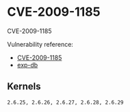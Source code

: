 # CVE-2009-1185

CVE-2009-1185

Vulnerability reference:
 * [CVE-2009-1185](https://cve.mitre.org/cgi-bin/cvename.cgi?name=2009-1185)  
 * [exp-db](https://www.exploit-db.com/exploits/8478/)  

## Kernels
```
2.6.25, 2.6.26, 2.6.27, 2.6.28, 2.6.29
```   

